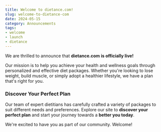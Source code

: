 ```yaml
---
title: Welcome to dietance.com!
slug: welcome-to-dietance-com
date: 2024-05-15
category: Announcements
tags:
- welcome
- launch
- dietance
---
```


We are thrilled to announce that **dietance.com is officially live!**

Our mission is to help you achieve your health and wellness goals through personalized and effective diet packages. Whether you're looking to lose weight, build muscle, or simply adopt a healthier lifestyle, we have a plan that's right for you.

### Discover Your Perfect Plan

Our team of expert dietitians has carefully crafted a variety of packages to suit different needs and preferences. Explore our site to **discover your perfect plan** and start your journey towards a **better you today**.

We're excited to have you as part of our community. Welcome!